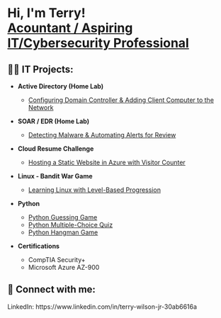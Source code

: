 <h1>Hi, I'm Terry! <br/><a href="https://github.com/TWIL-bit">Acountant / Aspiring IT/Cybersecurity Professional</a>

<h2>👨‍💻 IT Projects:</h2>

- <b>Active Directory (Home Lab)</b>
  - [Configuring Domain Controller & Adding Client Computer to the Network](https://github.com/TWIL-bit/Active-Directory-Project)
- <b>SOAR / EDR (Home Lab)</b>
  - [Detecting Malware & Automating Alerts for Review](https://github.com/TWIL-bit/SOAR-EDR-Project)
- <b>Cloud Resume Challenge</b>
  - [Hosting a Static Website in Azure with Visitor Counter](https://github.com/TWIL-bit/Cloud-Resume-Challenge-Static-Site-Development)
- <b>Linux - Bandit War Game</b>
  - [Learning Linux with Level-Based Progression](https://github.com/TWIL-bit/Learning-Linux-with-The-Bandit-War-Game)
- <b>Python</b>
  - [Python Guessing Game](https://github.com/joshmadakor1/Package-Delivery-Pathfinding-Algorithm)
  - [Python Multiple-Choice Quiz](https://github.com/joshmadakor1/Package-Delivery-Pathfinding-Algorithm)
  - [Python Hangman Game](https://github.com/joshmadakor1/Package-Delivery-Pathfinding-Algorithm)
 
- <b>Certifications</b>
  - CompTIA Security+
  - Microsoft Azure AZ-900





<h2> 🤳 Connect with me:</h2>
LinkedIn: https://www.linkedin.com/in/terry-wilson-jr-30ab6616a



